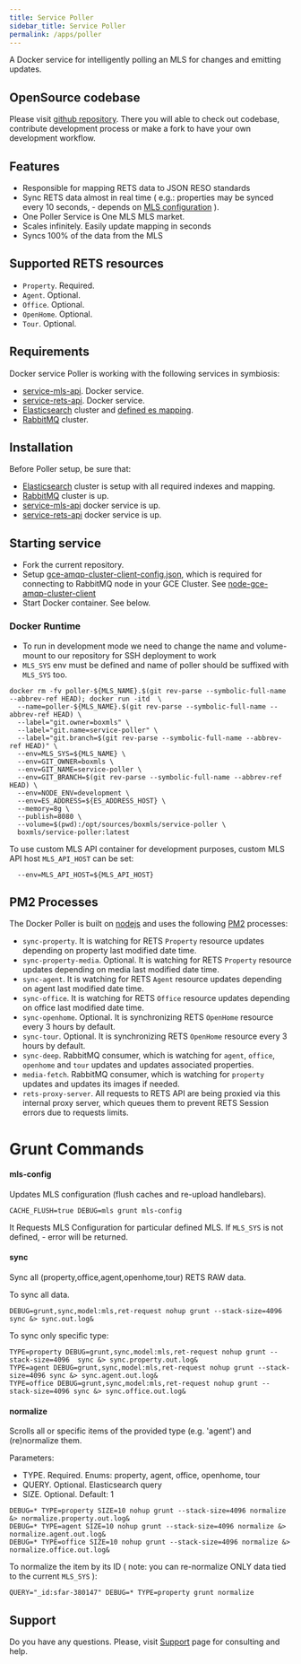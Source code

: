 ```yaml
---
title: Service Poller
sidebar_title: Service Poller
permalink: /apps/poller
---
```


A Docker service for intelligently polling an MLS for changes and emitting updates.

## OpenSource codebase

Please visit [github repository](https://github.com/boxmls/service-poller). There you will able to check out codebase, contribute development process 
or make a fork to have your own development workflow.

## Features
* Responsible for mapping RETS data to JSON RESO standards
* Sync RETS data almost in real time ( e.g.: properties may be synced every 10 seconds, - depends on [MLS configuration](https://github.com/boxmls/service-mls-api) ).
* One Poller Service is One MLS MLS market.
* Scales infinitely.  Easily update mapping in seconds
* Syncs 100% of the data from the MLS

## Supported RETS resources

* `Property`. Required.
* `Agent`. Optional.
* `Office`. Optional.
* `OpenHome`. Optional.
* `Tour`. Optional.

## Requirements

Docker service Poller is working with the following services in symbiosis:

* [service-mls-api](https://github.com/boxmls/service-mls-api). Docker service.
* [service-rets-api](https://github.com/boxmls/service-rets-api). Docker service.
* [Elasticsearch](https://www.elastic.co/) cluster and [defined es mapping](https://github.com/boxmls/elasticsearch-mapping).
* [RabbitMQ](https://www.rabbitmq.com) cluster.

## Installation

Before Poller setup, be sure that:

* [Elasticsearch](https://www.elastic.co/) cluster is setup with all required indexes and mapping.
* [RabbitMQ](https://www.rabbitmq.com) cluster is up.
* [service-mls-api](https://github.com/boxmls/service-mls-api) docker service is up.
* [service-rets-api](https://github.com/boxmls/service-mls-api) docker service is up.

## Starting service

* Fork the current repository.
* Setup [gce-amqp-cluster-client-config.json](https://github.com/boxmls/service-poller/blob/master/gce-amqp-cluster-client-config.json), which is required for connecting to RabbitMQ node in your GCE Cluster. See [node-gce-amqp-cluster-client](https://github.com/UsabilityDynamics/node-gce-amqp-cluster-client)
* Start Docker container. See below.

### Docker Runtime

* To run in development mode we need to change the name and volume-mount to our repository for SSH deployment to work
* `MLS_SYS` env must be defined and name of poller should be suffixed with `MLS_SYS` too.

```
docker rm -fv poller-${MLS_NAME}.$(git rev-parse --symbolic-full-name --abbrev-ref HEAD); docker run -itd  \
  --name=poller-${MLS_NAME}.$(git rev-parse --symbolic-full-name --abbrev-ref HEAD) \
  --label="git.owner=boxmls" \
  --label="git.name=service-poller" \
  --label="git.branch=$(git rev-parse --symbolic-full-name --abbrev-ref HEAD)" \
  --env=MLS_SYS=${MLS_NAME} \
  --env=GIT_OWNER=boxmls \
  --env=GIT_NAME=service-poller \
  --env=GIT_BRANCH=$(git rev-parse --symbolic-full-name --abbrev-ref HEAD) \
  --env=NODE_ENV=development \
  --env=ES_ADDRESS=${ES_ADDRESS_HOST} \
  --memory=8g \
  --publish=8080 \
  --volume=$(pwd):/opt/sources/boxmls/service-poller \
  boxmls/service-poller:latest
```

To use custom MLS API container for development purposes, custom MLS API host `MLS_API_HOST` can be set:

```
  --env=MLS_API_HOST=${MLS_API_HOST}
```

## PM2 Processes

The Docker Poller is built on [nodejs](https://nodejs.org/en/) and uses the following [PM2](http://pm2.keymetrics.io/) processes:

* `sync-property`. It is watching for RETS `Property` resource updates depending on property last modified date time.
* `sync-property-media`. Optional. It is watching for RETS `Property` resource updates depending on media last modified date time.
* `sync-agent`. It is watching for RETS `Agent` resource updates depending on agent last modified date time.
* `sync-office`. It is watching for RETS `Office` resource updates depending on office last modified date time.
* `sync-openhome`. Optional. It is synchronizing RETS `OpenHome` resource every 3 hours by default.
* `sync-tour`. Optional. It is synchronizing RETS `OpenHome` resource every 3 hours by default.
* `sync-deep`. RabbitMQ consumer, which is watching for `agent`, `office`, `openhome` and `tour` updates and updates associated properties.
* `media-fetch`. RabbitMQ consumer, which is watching for `property` updates and updates its images if needed.
* `rets-proxy-server`. All requests to RETS API are being proxied via this internal proxy server, which queues them to prevent RETS Session errors due to requests limits.

# Grunt Commands

#### **mls-config**

Updates MLS configuration (flush caches and re-upload handlebars). 

```
CACHE_FLUSH=true DEBUG=mls grunt mls-config
```

It Requests MLS Configuration for particular defined MLS. If `MLS_SYS` is not defined, - error will be returned.

#### **sync**

Sync all (property,office,agent,openhome,tour) RETS RAW data.

To sync all data.

```
DEBUG=grunt,sync,model:mls,ret-request nohup grunt --stack-size=4096 sync &> sync.out.log&
```

To sync only specific type:

```
TYPE=property DEBUG=grunt,sync,model:mls,ret-request nohup grunt --stack-size=4096  sync &> sync.property.out.log&
TYPE=agent DEBUG=grunt,sync,model:mls,ret-request nohup grunt --stack-size=4096 sync &> sync.agent.out.log&
TYPE=office DEBUG=grunt,sync,model:mls,ret-request nohup grunt --stack-size=4096 sync &> sync.office.out.log&
```

#### **normalize**

Scrolls all or specific items of the provided type (e.g. 'agent') and (re)normalize them.

Parameters:
* TYPE. Required. Enums: property, agent, office, openhome, tour
* QUERY. Optional. Elasticsearch query
* SIZE. Optional. Default: 1

```
DEBUG=* TYPE=property SIZE=10 nohup grunt --stack-size=4096 normalize &> normalize.property.out.log&
DEBUG=* TYPE=agent SIZE=10 nohup grunt --stack-size=4096 normalize &> normalize.agent.out.log&
DEBUG=* TYPE=office SIZE=10 nohup grunt --stack-size=4096 normalize &> normalize.office.out.log&
```

To normalize the item by its ID ( note: you can re-normalize ONLY data tied to the current `MLS_SYS` ):

```
QUERY="_id:sfar-380147" DEBUG=* TYPE=property grunt normalize
```

## Support

Do you have any questions. Please, visit [Support](https://boxmls.github.io/support) page for consulting and help.
